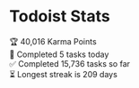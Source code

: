 
# Todoist Stats

<!-- TODO-IST:START -->
🏆  40,016 Karma Points           
🌸  Completed 5 tasks today           
✅  Completed 15,736 tasks so far           
⏳  Longest streak is 209 days
<!-- TODO-IST:END -->
